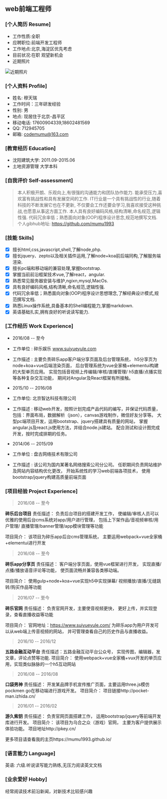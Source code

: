 ## web前端工程师 

### [个人简历 Resume]

* 工作性质:全职
* 应聘职位:前端开发工程师
* 工作地点:北京,海淀区优先考虑
* 目前状况:在职 观望新机会
* 近期照片

![近期照片](http://upload-images.jianshu.io/upload_images/2415206-f7bad00fc0ba6491.png?imageMogr2/auto-orient/strip%7CimageView2/2/w/1240)


### [个人资料 Profile]

* 姓名: 穆天瑞
* 工作时间：三年研发经验
* 性别: 男 
* 地点: 现居住于北京-昌平区
* 移动电话: 17600904339,18602481569
* QQ: 712945705 
* 邮箱: codemumu@163.com  

### [教育经历 Education]

* 沈阳建筑大学: 2011.09-2015.06
* 土地资源管理 大学本科

### [自我评价 Self-assessment]

> 本人积极开朗、乐观向上,有很强的沟通能力和团队协作能力.
能承受压力,喜欢富有挑战性和具有发展空间的工作.
IT行业是一个具有挑战性的行业,随着科技的不断发展它也在不更新,
不仅要会工作还要会学习,我喜欢接受这种挑战,也愿意从事这方面工作.
本人具有良好编码风格,结构清晰,命名规范,逻辑性强.
代码冗余率低；熟悉面向对象(OOP)程序设计思念,规范地撰写文档.
个人gibhub地址:  https://github.com/mumu1993

### [技能 Skills]

- [x] 擅长html,css,javascript,shell,了解node,php.
- [x] 擅长jquery、zepto以及相关插件运用,了解node+koa前后端同构,了解服务端渲染.
- [x] 擅长pc端和移动端的兼容处理,掌握bootstrap.
- [x] 掌握当前前沿框架技术vue,了解react，angular.
- [x] 熟悉常见服务器安装与维护,ngixn,mysql,MacOs.
- [x] 具有良好编码风格,结构清晰,命名规范,逻辑性强.
- [x] 代码冗余率低；熟悉面向对象(OOP)程序设计思想理念,了解经典设计模式,规范撰写文档.
- [x] 熟悉Linux操作系统,具备基本的Shell编程能力,掌握markdown.
- [x] 英语基础扎实,拥有良好的听说读写能力.

### [工作经历 Work Experience]

* 2016/08 -- 至今
* 工作单位 : 碎乐娱乐 www.suiyueyule.com
* 工作描述 : 主要负责碎乐app客户端分享页面及后台管理系统，
h5分享页为node+koa+vue后端渲染页面，
后台管理系统为vue全家桶+elementui构建的大型单页应用。
实现包括音视频上传编辑/审核/直播管理/
h5直播/点播实现等各种复杂交互功能，
期间对Angular及React框架有所接触。

* 2015/10 -- 2016/08
* 工作单位: 北京智达科技有限公司
* 工作描述 : 移动web开发，按照计划完成产品代码的编写，并保证代码质量，
包括：界面布局，数据解析（json），canvas游戏制作，微信好友分享等。
大型pc端项目开发，运用bootstrap、jquery搭建具有质量的网站，
掌握angular.js及react.js使用方法，并结合node.js建站。
配合测试和设计图完成开发，按时完成排期的任务。

* 2014/06 -- 2015/09
* 工作单位 : 盘古网络技术有限公司
* 工作描述 : 该公司为国内某著名网络搜索公司分公司。
任职期间负责网站维护及网站内容结构优化更改，
开始系统性的学习web前端各项技术，
使用bootstrap/jquery构建高质量前端页面


### [项目经验 Project Experience]

> 2016/08 -- 至今

**碎乐后台项目**
责任描述：
负责后台项目的搭建开发工作，
使编辑/审核人员可以优雅的使用后台cms系统对app/用户进行管理，
包括上下架作品/音视频审核/用户管理/
直播管理/banner管理/app模块管理等功能

项目简介：
该项目为碎乐app后台cms管理系统，
主要运用webpack+vue全家桶+elementui进行开发

> 2016/08 -- 至今

**碎乐app分享页**
责任描述：
客户端分享页面，使用vue框架进行开发，
实现直播/点播/播放语音评论等功能，
使页面流畅并兼容各类移动端。

项目简介：
使用gulp+node+koa+vue实现h5中实现弹幕/
视频播放/直播/无缝跳转/购买作品等功能

> 2016/07 -- 至今

**碎乐官网**
责任描述：
负责官网开发，主要使音视频更快，
更好上传，并实现登录，查看直播收益等功能

项目简介：
官网地址：https://www.suiyueyule.com/
为碎乐app为用户开发可以从web端上传音视频的网站，
并可管理查看自己的历史作品与直播收益。

> 2016/10 -- 2016/12

**五路金融互动平台**
责任描述：五路金融互动平台公众号，
实现传图，编辑器，发文章，评论点赞等功能.
项目简介：
使用webpack+vue全家桶+vux开发的单页应用，实现类似脉脉的一个h5互动网站

> 2016/08 -- 2016/08

**口袋男神**
责任描述：
开发某品牌手机宣传推广页面，主要运用three.js模仿pockmen go在移动端进行游戏开发。
项目简介：
项目链接http://pocket-man.izhida.cn/

> 2016/01 -- 2016/02

**游久紫钥**
责任描述：
负责官网页面搭建工作，
运用bootstrap/jquery等前端开发库进行开发。
项目简介：
该项目为乌合之众（游戏）官网，
主要为客户提供展示体验功能。
项目地址http://pkey.cn/

更多项目请查看我的主页https://mumu1993.github.io/
### [语言能力 Language]

英语: 六级.听说读写能力熟练,无压力阅读英文文档


### [业余爱好 Hobby]

经常阅读技术前沿新闻，对新技术比较感兴趣

